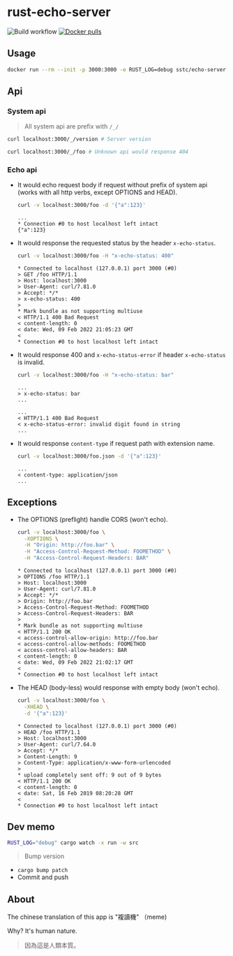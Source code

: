 # rust-echo-server

![Build workflow](https://github.com/docker-sstc/docker-echo-server/actions/workflows/main/badge.svg)
[![Docker pulls](https://img.shields.io/docker/pulls/sstc/echo-server.svg?colorB=green&style=flat)](https://cloud.docker.com/repository/docker/sstc/echo-server)

## Usage

```bash
docker run --rm --init -p 3000:3000 -e RUST_LOG=debug sstc/echo-server
```

## Api

### System api

> All system api are prefix with `/_/`

```bash
curl localhost:3000/_/version # Server version

curl localhost:3000/_/foo # Unknown api would response 404
```

### Echo api

- It would echo request body if request without prefix of system api (works with all http verbs, except OPTIONS and HEAD).

  ```bash
  curl -v localhost:3000/foo -d '{"a":123}'
  ```

  ```console
  ...
  * Connection #0 to host localhost left intact
  {"a":123}
  ```

- It would response the requested status by the header `x-echo-status`.

  ```bash
  curl -v localhost:3000/foo -H "x-echo-status: 400"
  ```

  ```console
  * Connected to localhost (127.0.0.1) port 3000 (#0)
  > GET /foo HTTP/1.1
  > Host: localhost:3000
  > User-Agent: curl/7.81.0
  > Accept: */*
  > x-echo-status: 400
  > 
  * Mark bundle as not supporting multiuse
  < HTTP/1.1 400 Bad Request
  < content-length: 0
  < date: Wed, 09 Feb 2022 21:05:23 GMT
  < 
  * Connection #0 to host localhost left intact
  ```

- It would response 400 and `x-echo-status-error` if header `x-echo-status` is invalid.

  ```bash
  curl -v localhost:3000/foo -H "x-echo-status: bar"
  ```

  ```console
  ...
  > x-echo-status: bar
  ...

  ...
  < HTTP/1.1 400 Bad Request
  < x-echo-status-error: invalid digit found in string
  ...
  ```

- It would response `content-type` if request path with extension name.

  ```bash
  curl -v localhost:3000/foo.json -d '{"a":123}'
  ```

  ```console
  ...
  < content-type: application/json
  ...
  ```

## Exceptions

- The OPTIONS (preflight) handle CORS (won't echo).

  ```bash
  curl -v localhost:3000/foo \
    -XOPTIONS \
    -H "Origin: http://foo.bar" \
    -H "Access-Control-Request-Method: FOOMETHOD" \
    -H "Access-Control-Request-Headers: BAR"
  ```

  ```console
  * Connected to localhost (127.0.0.1) port 3000 (#0)
  > OPTIONS /foo HTTP/1.1
  > Host: localhost:3000
  > User-Agent: curl/7.81.0
  > Accept: */*
  > Origin: http://foo.bar
  > Access-Control-Request-Method: FOOMETHOD
  > Access-Control-Request-Headers: BAR
  > 
  * Mark bundle as not supporting multiuse
  < HTTP/1.1 200 OK
  < access-control-allow-origin: http://foo.bar
  < access-control-allow-methods: FOOMETHOD
  < access-control-allow-headers: BAR
  < content-length: 0
  < date: Wed, 09 Feb 2022 21:02:17 GMT
  < 
  * Connection #0 to host localhost left intact
  ```

- The HEAD (body-less) would response with empty body (won't echo).

  ```bash
  curl -v localhost:3000/foo \
    -XHEAD \
    -d '{"a":123}'
  ```

  ```console
  * Connected to localhost (127.0.0.1) port 3000 (#0)
  > HEAD /foo HTTP/1.1
  > Host: localhost:3000
  > User-Agent: curl/7.64.0
  > Accept: */*
  > Content-Length: 9
  > Content-Type: application/x-www-form-urlencoded
  >
  * upload completely sent off: 9 out of 9 bytes
  < HTTP/1.1 200 OK
  < content-length: 0
  < date: Sat, 16 Feb 2019 08:20:28 GMT
  <
  * Connection #0 to host localhost left intact
  ```

## Dev memo

```bash
RUST_LOG="debug" cargo watch -x run -w src
```

> Bump version

- `cargo bump patch`
- Commit and push

## About

The chinese translation of this app is "複讀機" （meme)

Why? It's human nature.

> 因為這是人類本質。

